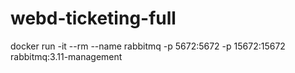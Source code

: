 # webd-ticketing-full

docker run -it --rm --name rabbitmq -p 5672:5672 -p 15672:15672 rabbitmq:3.11-management